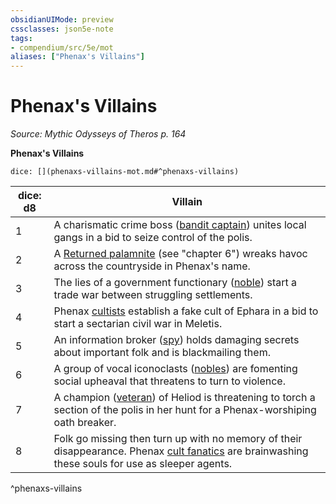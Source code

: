```yaml
---
obsidianUIMode: preview
cssclasses: json5e-note
tags:
- compendium/src/5e/mot
aliases: ["Phenax's Villains"]
---
```

# Phenax's Villains
*Source: Mythic Odysseys of Theros p. 164* 

**Phenax's Villains**

`dice: [](phenaxs-villains-mot.md#^phenaxs-villains)`

| dice: d8 | Villain |
|----------|---------|
| 1 | A charismatic crime boss ([bandit captain](/Systems/5e/bestiary/humanoid/bandit-captain.md)) unites local gangs in a bid to seize control of the polis. |
| 2 | A [Returned palamnite](/Systems/5e/bestiary/undead/returned-palamnite-mot.md) (see "chapter 6") wreaks havoc across the countryside in Phenax's name. |
| 3 | The lies of a government functionary ([noble](/Systems/5e/bestiary/humanoid/noble.md)) start a trade war between struggling settlements. |
| 4 | Phenax [cultists](/Systems/5e/bestiary/humanoid/cultist.md) establish a fake cult of Ephara in a bid to start a sectarian civil war in Meletis. |
| 5 | An information broker ([spy](/Systems/5e/bestiary/humanoid/spy.md)) holds damaging secrets about important folk and is blackmailing them. |
| 6 | A group of vocal iconoclasts ([nobles](/Systems/5e/bestiary/humanoid/noble.md)) are fomenting social upheaval that threatens to turn to violence. |
| 7 | A champion ([veteran](/Systems/5e/bestiary/humanoid/veteran.md)) of Heliod is threatening to torch a section of the polis in her hunt for a Phenax-worshiping oath breaker. |
| 8 | Folk go missing then turn up with no memory of their disappearance. Phenax [cult fanatics](/Systems/5e/bestiary/humanoid/cult-fanatic.md) are brainwashing these souls for use as sleeper agents. |
^phenaxs-villains